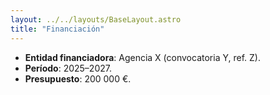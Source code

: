 ```yaml
---
layout: ../../layouts/BaseLayout.astro
title: "Financiación"
---
```

- **Entidad financiadora**: Agencia X (convocatoria Y, ref. Z).
- **Período**: 2025–2027.
- **Presupuesto**: 200 000 €.
